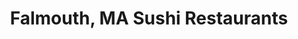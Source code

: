 ---
layout: city
title: Falmouth, MA Sushi Restaurants
permalink: /massachusetts/falmouth/
stateAbbr: MA
stateName: Massachusetts
cityName: Falmouth

---